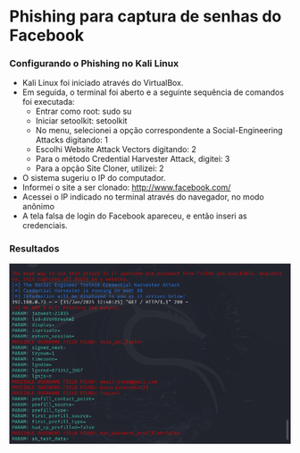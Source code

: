 # Phishing para captura de senhas do Facebook

### Configurando o Phishing no Kali Linux

- Kali Linux foi iniciado através do VirtualBox.
- Em seguida, o terminal foi aberto e a seguinte sequência de comandos foi executada:
  - Entrar como root: sudo su
  - Iniciar setoolkit: setoolkit
  - No menu, selecionei a opção correspondente a Social-Engineering Attacks digitando: 1
  - Escolhi Website Attack Vectors digitando: 2
  - Para o método Credential Harvester Attack, digitei: 3
  - Para a opção Site Cloner, utilizei: 2
- O sistema sugeriu o IP do computador.
- Informei o site a ser clonado: http://www.facebook.com/
- Acessei o IP indicado no terminal através do navegador, no modo anônimo
- A tela falsa de login do Facebook apareceu, e então inseri as credenciais.

### Resultados

![Alt text](./resultado.png "Optional title")
